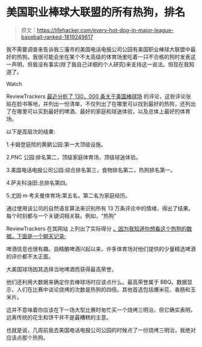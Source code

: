 # 美国职业棒球大联盟的所有热狗，排名

> 原文：<https://lifehacker.com/every-hot-dog-in-major-league-baseball-ranked-1819249617>

我不需要调查来告诉我三藩市的美国电话电报公司公园有美国职业棒球大联盟中最好的热狗。我很可能会坐在某个不太高级的体育场里吃着一只不合格的狗时发表这一声明，但我没有事实(除了我自己详细的个人研究)来支持这一说法。但现在我知道了。

Watch

ReviewTrackers [最近分析了 130，000 条关于美国棒球场](https://www.reviewtrackers.com/fan-sentiment-best-baseball-stadiums/) 的评论，这些评论张贴在脸书等地，并列出一份清单，不仅列出了在哪里可以找到最好的热狗，还列出了在哪里可以买到最好的啤酒、最好的家庭和球迷体验，以及总体上最好的体育场。

以下是高层次的结果:

1.卡姆登庭院的黄鹂公园:第一大顶级设施。

2.PNC 公园:排名第二，顶级家庭体育场，顶级球迷体验。

3.美国电话电报公司公园:综合排名第三，食物排名第二，热狗排名第一。

4.萨夫科油田:总排名第四。

5.尤因·m·考夫曼体育场:第五名，第二名为家庭经历。

通过使用该公司的自然语言算法来识别所有 13 万条评论中的情绪，得出了结果。每个时刻都与一个关键词相关联。例如，“热狗”

ReviewTrackers 在其网站 上列出了实际得分 [。因为我知道你想看这个热狗的数据，下面是一个聊天记录:](https://www.reviewtrackers.com/fan-sentiment-best-baseball-stadiums/) 

啤酒信息也很有趣。自精酿啤酒兴起以来，许多体育场对他们提供的少量精选啤酒的评价都不太正面。

大美国球场因其选择当地啤酒而获得最高荣誉。

他们还利用大数据来确定你去棒球场时应该点什么。最高荣誉属于 BBQ。数据显示，人们在比赛中谈论烧烤的次数是热狗的四倍。其他首选包括爆米花、香肠和玉米片。

这并不意味着你应该在下一场大型比赛时匆忙买一个烧烤三明治，但它确实表明，远离传统的花生和饼干并不是最糟糕的主意。

也就是说，几周前我去美国电话电报公司公园的时候点了一份烧烤三明治，我绝对应该点那个热狗。
